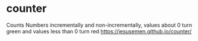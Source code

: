 # counter
Counts Numbers incrementally and non-incrementally, values about 0 turn green and values less than 0 turn red
https://jesusemen.github.io/counter/

